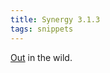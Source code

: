 ```yaml
---
title: Synergy 3.1.3
tags: snippets
---
```


[Out](http://www.wincent.com/a/news/archives/2007/06/synergy_313_rel.php) in the wild.
